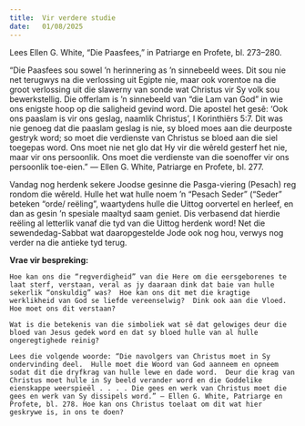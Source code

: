 ```yaml
---
title:  Vir verdere studie
date:   01/08/2025
---
```


Lees Ellen G. White, “Die Paasfees,” in Patriarge en Profete, bl. 273–280.

“Die Paasfees sou sowel ’n herinnering as ’n sinnebeeld wees. Dit sou nie net terugwys na die verlossing uit Egipte nie, maar ook vorentoe na die groot verlossing uit die slawerny van sonde wat Christus vir Sy volk sou bewerkstellig. Die offerlam is ’n sinnebeeld van “die Lam van God” in wie ons enigste hoop op die saligheid gevind word.  Die apostel het gesê: ‘Ook ons paaslam is vir ons geslag, naamlik Christus’, I Korinthiërs 5:7. Dit was nie genoeg dat die paaslam geslag is nie, sy bloed moes aan die deurposte gestryk word; so moet die verdienste van Christus se bloed aan die siel toegepas word. Ons moet nie net glo dat Hy vir die wêreld gesterf het nie, maar vir ons persoonlik. Ons moet die verdienste van die soenoffer vir ons persoonlik toe-eien.” — Ellen G. White, Patriarge en Profete, bl. 277.

Vandag nog herdenk sekere Joodse gesinne die Pasga-viering (Pesach) reg rondom die wêreld. Hulle het wat hulle noem ’n “Pesach Seder” (“Seder” beteken “orde/ reëling”, waartydens hulle die Uittog oorvertel en herleef, en dan as gesin ’n spesiale maaltyd saam geniet. Dis verbasend dat hierdie reëling al letterlik vanaf die tyd van die Uittog herdenk word! Net die sewendedag-Sabbat wat daaropgestelde Jode ook nog hou, verwys nog verder na die antieke tyd terug.

**Vrae vir bespreking:**

`Hoe kan ons die “regverdigheid” van die Here om die eersgeborenes te laat sterf, verstaan, veral as jy daaraan dink dat baie van hulle sekerlik “onskuldig” was?  Hoe kan ons dit met die kragtige werklikheid van God se liefde vereenselwig?  Dink ook aan die Vloed.  Hoe moet ons dit verstaan?`

`Wat is die betekenis van die simboliek wat sê dat gelowiges deur die bloed van Jesus gedek word en dat sy bloed hulle van al hulle ongeregtighede reinig?`

`Lees die volgende woorde: “Die navolgers van Christus moet in Sy ondervinding deel.  Hulle moet die Woord van God aanneem en opneem sodat dit die dryfkrag van hulle lewe en dade word.  Deur die krag van Christus moet hulle in Sy beeld verander word en die Goddelike eienskappe weerspieël . . . . Die gees en werk van Christus moet die gees en werk van Sy dissipels word.” — Ellen G. White, Patriarge en Profete, bl. 278. Hoe kan ons Christus toelaat om dit wat hier geskrywe is, in ons te doen?`